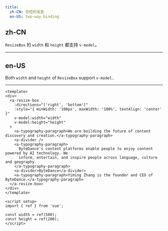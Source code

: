 ```yaml
title:
  zh-CN: 受控的高宽
  en-US: two-way binding
```

## zh-CN

`ResizeBox` 的 `width` 和 `height` 都支持 `v-model`。

---

## en-US

Both `width` and `height` of `ResizeBox` support `v-model`..

---

```vue
<template>
<div>
  <a-resize-box
    :directions="['right', 'bottom']"
    :style="{ minWidth: '100px', maxWidth: '100%', textAlign: 'center' }"
    v-model:width="width"
    v-model:height="height"
  >
    <a-typography-paragraph>We are building the future of content discovery and creation.</a-typography-paragraph>
    <a-divider />
    <a-typography-paragraph>
      ByteDance's content platforms enable people to enjoy content powered by AI technology. We
      inform, entertain, and inspire people across language, culture and geography.
    </a-typography-paragraph>
    <a-divider>ByteDance</a-divider>
    <a-typography-paragraph>Yiming Zhang is the founder and CEO of ByteDance.</a-typography-paragraph>
  </a-resize-box>
</div>
</template>

<script setup>
import { ref } from 'vue';

const width = ref(500);
const height = ref(200);
</script>
```
